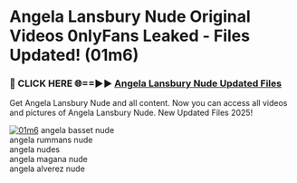 # Angela Lansbury Nude Original Videos 0nlyFans Leaked - Files Updated! (01m6)

<h3>🔴 CLICK HERE 🌐==►► <a href="https://tinyurl.com/5h6xmrr3" rel="nofollow">Angela Lansbury Nude Updated Files</a></h3>

Get Angela Lansbury Nude and all content. Now you can access all videos and pictures of Angela Lansbury Nude. New Updated Files 2025!

[![01m6](https://i.imgur.com/KVD873Z.gif)](https://tinyurl.com/5h6xmrr3)
angela basset nude<br>
angela rummans nude<br>
angela nudes<br>
angela magana nude<br>
angela alverez nude